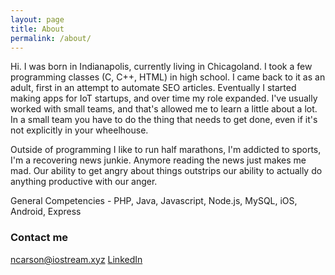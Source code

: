 ```yaml
---
layout: page
title: About
permalink: /about/
---
```


Hi. I was born in Indianapolis, currently living in Chicagoland. I took a few programming classes (C, C++, HTML) in high school. I came back to it as an adult, first in an attempt to automate SEO articles. Eventually I started making apps for IoT startups, and over time my role expanded. I've usually worked with small teams, and that's allowed me to learn a little about a lot. In a small team you have to do the thing that needs to get done, even if it's not explicitly in your wheelhouse.

Outside of programming I like to run half marathons, I'm addicted to sports, I'm a recovering news junkie. Anymore reading the news just makes me mad. Our ability to get angry about things outstrips our ability to actually do anything productive with our anger. 

General Competencies - PHP, Java, Javascript, Node.js, MySQL, iOS, Android, Express

### Contact me

[ncarson@iostream.xyz](mailto:ncarson@iostream.xyz)
[LinkedIn](https://www.linkedin.com/in/nathan-carson-71206034/)
